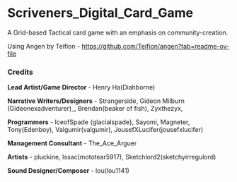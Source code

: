# Scriveners_Digital_Card_Game
A Grid-based Tactical card game with an emphasis on community-creation.

Using Angen by Teifion - https://github.com/Teifion/angen?tab=readme-ov-file

### Credits  
**Lead Artist/Game Director** - Henry Ha(Diahborne) 

**Narrative Writers/Designers** - Strangerside, Gideon Milburn (Gideonexadventurer)_, Brendan(beaker of fish), Zyxthezyx, 

**Programmers** - IceofSpade {glacialspade}, Sayomi, Magneter, Tony(Edenboy), Valgumir(valgumir), JousefXLucifer(jousefxlucifer) 

**Management Consultant** - The_Ace_Arguer 

**Artists** - pluckine, Issac(mototear5917), Sketchlord2(sketchyirregulord)

**Sound Designer/Composer** - lou(lou1141)


